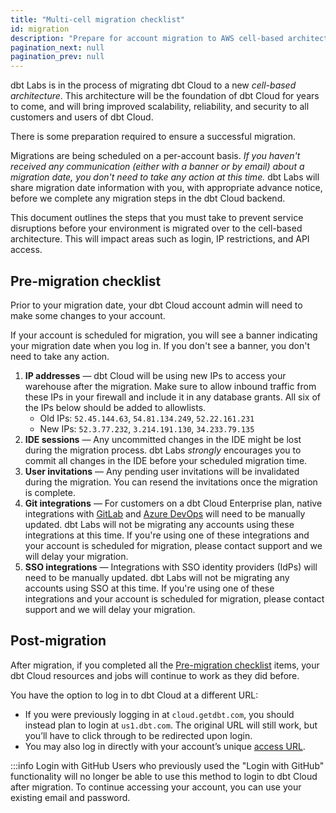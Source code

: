```yaml
--- 
title: "Multi-cell migration checklist"
id: migration 
description: "Prepare for account migration to AWS cell-based architecture." 
pagination_next: null
pagination_prev: null
---
```


dbt Labs is in the process of migrating dbt Cloud to a new _cell-based architecture_. This architecture will be the foundation of dbt Cloud for years to come, and will bring improved scalability, reliability, and security to all customers and users of dbt Cloud.

There is some preparation required to ensure a successful migration.

Migrations are being scheduled on a per-account basis. _If you haven't received any communication (either with a banner or by email) about a migration date, you don't need to take any action at this time._ dbt Labs will share migration date information with you, with appropriate advance notice, before we complete any migration steps in the dbt Cloud backend.

This document outlines the steps that you must take to prevent service disruptions before your environment is migrated over to the cell-based architecture. This will impact areas such as login, IP restrictions, and API access. 

## Pre-migration checklist

Prior to your migration date, your dbt Cloud account admin will need to make some changes to your account.

If your account is scheduled for migration, you will see a banner indicating your migration date when you log in. If you don't see a banner, you don't need to take any action.

1. **IP addresses** &mdash; dbt Cloud will be using new IPs to access your warehouse after the migration. Make sure to allow inbound traffic from these IPs in your firewall and include it in any database grants. All six of the IPs below should be added to allowlists.
    * Old IPs: `52.45.144.63`, `54.81.134.249`, `52.22.161.231`
    * New IPs: `52.3.77.232`, `3.214.191.130`, `34.233.79.135`
2. **IDE sessions** &mdash; Any uncommitted changes in the IDE might be lost during the migration process. dbt Labs _strongly_ encourages you to commit all changes in the IDE before your scheduled migration time.
3. **User invitations** &mdash; Any pending user invitations will be invalidated during the migration. You can resend the invitations once the migration is complete.
4. **Git integrations** &mdash; For customers on a dbt Cloud Enterprise plan, native integrations with [GitLab](/docs/cloud/git/connect-gitlab#for-the-dbt-cloud-enterprise-tier) and [Azure DevOps](/docs/cloud/git/connect-azure-devops) will need to be manually updated. dbt Labs will not be migrating any accounts using these integrations at this time. If you're using one of these integrations and your account is scheduled for migration, please contact support and we will delay your migration.
5. **SSO integrations** &mdash; Integrations with SSO identity providers (IdPs) will need to be manually updated. dbt Labs will not be migrating any accounts using SSO at this time. If you're using one of these integrations and your account is scheduled for migration, please contact support and we will delay your migration.

## Post-migration

After migration, if you completed all the [Pre-migration checklist](#pre-migration-checklist) items, your dbt Cloud resources and jobs will continue to work as they did before. 

You have the option to log in to dbt Cloud at a different URL:
 * If you were previously logging in at `cloud.getdbt.com`, you should instead plan to login at `us1.dbt.com`. The original URL will still work, but you’ll have to click through to be redirected upon login.
 * You may also log in directly with your account’s unique [access URL](/docs/cloud/about-cloud/access-regions-ip-addresses#accessing-your-account).

:::info Login with GitHub
Users who previously used the "Login with GitHub" functionality will no longer be able to use this method to login to dbt Cloud after migration. To continue accessing your account, you can use your existing email and password.
